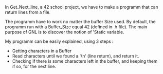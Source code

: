 In Get_Next_line, a 42 school project, we have to make a programm that can return lines from a file.

The programm have to work no matter the buffer Size used. By default, the programm run with a Buffer_Size equal 42 (defined in .h file).
The main purpose of GNL is to discover the notion of 'Static variable.

My programm can be easily explained, using 3 steps :
  - Getting characters in a Buffer
  - Read characters until we found a '\n' (line return), and return it.
  - Checking if there is some characters left in the buffer, and keeping them if so, for the next line.
